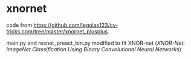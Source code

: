 # xnornet

code from https://github.com/legolas123/cv-tricks.com/tree/master/xnornet_plusplus.

main.py and resnet_preact_bin.py modified to fit XNOR-net (_XNOR-Net: ImageNet Classification Using Binary Convolutional Neural Networks_)
